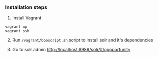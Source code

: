 ### Installation steps
1. Install Vagrant
```
vagrant up
vagrant ssh
```

2. Run `/vagrant/booscript.sh` script to install solr and it's dependencies

3. Go to solr admin <http://localhost:8989/solr/#/oppportunity> 

